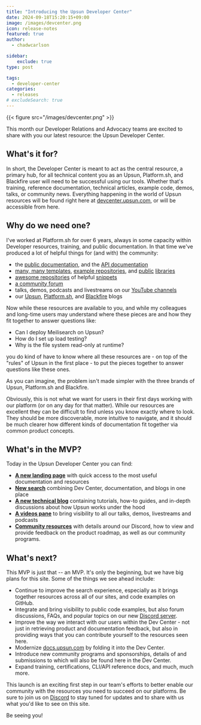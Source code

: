```yaml
---
title: "Introducing the Upsun Developer Center"
date: 2024-09-18T15:20:15+09:00
image: /images/devcenter.png
icon: release-notes
featured: true
author:
  - chadwcarlson

sidebar:
    exclude: true
type: post

tags:
  - developer-center
categories:
  - releases
# excludeSearch: true
---
```


{{< figure src="/images/devcenter.png" >}}

This month our Developer Relations and Advocacy teams are excited to share with you our latest resource: the Upsun Developer Center. 

## What's it for?

In short, the Developer Center is meant to act as the central resource, a primary hub, for all technical content you as an Upsun, Platform.sh, and Blackfire user will need to be successful using our tools. Whether that's training, reference documentation, technical articles, example code, demos, talks, or community news. Everything happening in the world of Upsun resources will be found right here at [devcenter.upsun.com](https://devcenter.upsun.com), or will be accessible from here.

## Why do we need one?

I've worked at Platform.sh for over 6 years, always in some capacity within Developer resources, training, and public documentation. In that time we've produced a lot of helpful things for (and with) the community:

- the [public documentation](https://docs.upsun.com), and the [API documentation](https://api.upsun.com/docs/)
- [many, many templates](https://github.com/platformsh-templates/), [example repositories](https://github.com/search?q=topic%3Aupsun-example+org%3Aupsun&type=Repositories), and [public](https://github.com/platformsh?q=config-reader&type=all&language=&sort=) [libraries](https://github.com/platformsh?q=platformsh-client&type=all&language=&sort=)
- [awesome repositories](https://github.com/platformsh/awesome-platformsh) of helpful [snippets](https://github.com/platformsh/snippets)
- [a community forum](https://community.platform.sh)
- talks, demos, podcasts and livestreams on our [YouTube channels](https://www.youtube.com/@upsun_com)
- our [Upsun](https://upsun.com/blog/), [Platform.sh](https://platform.sh/blog/), and [Blackfire](https://blog.blackfire.io/) blogs

Now while these resources are available to you, and while my colleagues and long-time users may understand where these pieces are and how they fit together to answer questions like:

- Can I deploy Meilisearch on Upsun?
- How do I set up load testing?
- Why is the file system read-only at runtime?

you do kind of have to know where all these resources are - on top of the "rules" of Upsun in the first place - to put the pieces together to answer questions like these ones. 

As you can imagine, the problem isn't made simpler with the three brands of Upsun, Platform.sh and Blackfire. 

Obviously, this is not what we want for users in their first days working with our platform (or on any day for that matter). While our resources are excellent they can be difficult to find unless you know exactly where to look. They should be more discoverable, more intuitive to navigate, and it should be much clearer how different kinds of documentation fit together via common product concepts. 

## What's in the MVP?

Today in the Upsun Developer Center you can find:

- **[A new landing page](/)** with quick access to the most useful documentation and resources
- **[New search](/search)** combining Dev Center, documentation, and blogs in one place
- **[A new technical blog](/posts)** containing tutorials, how-to guides, and in-depth discussions about how Upsun works under the hood
- **[A videos pane](/videos)** to bring visibility to all our talks, demos, livestreams and podcasts
- **[Community resources](/community)** with details around our Discord, how to view and provide feedback on the product roadmap, as well as our community programs.

## What's next?

This MVP is just that -- an MVP. It's only the beginning, but we have big plans for this site. Some of the things we see ahead include:

- Continue to improve the search experience, especially as it brings together resources across all of our sites, and code examples on GitHub.
- Integrate and bring visibility to public code examples, but also forum discussions, FAQs, and popular topics on our new [Discord server](/community/engage/discord).
- Improve the way we interact with our users within the Dev Center - not just in retrieving product and documentation feedback, but also in providing ways that you can contribute yourself to the resources seen here.
- Modernize [docs.upsun.com](https://docs.upsun.com) by folding it into the Dev Center.
- Introduce new community programs and sponsorships, details of and submissions to which will also be found here in the Dev Center.
- Expand training, certifications, CLI/API reference docs, and much, much more.

This launch is an exciting first step in our team's efforts to better enable our community with the resources you need to succeed on our platforms. Be sure to join us on [Discord](/community/engage/discord) to stay tuned for updates and to share with us what you'd like to see on this site.

Be seeing you!
